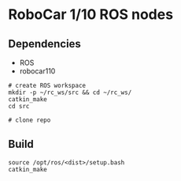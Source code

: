 # RoboCar 1/10 ROS nodes

## Dependencies

* ROS
* robocar110

```
# create ROS workspace
mkdir -p ~/rc_ws/src && cd ~/rc_ws/
catkin_make
cd src

# clone repo
```

## Build

```
source /opt/ros/<dist>/setup.bash
catkin_make
```
